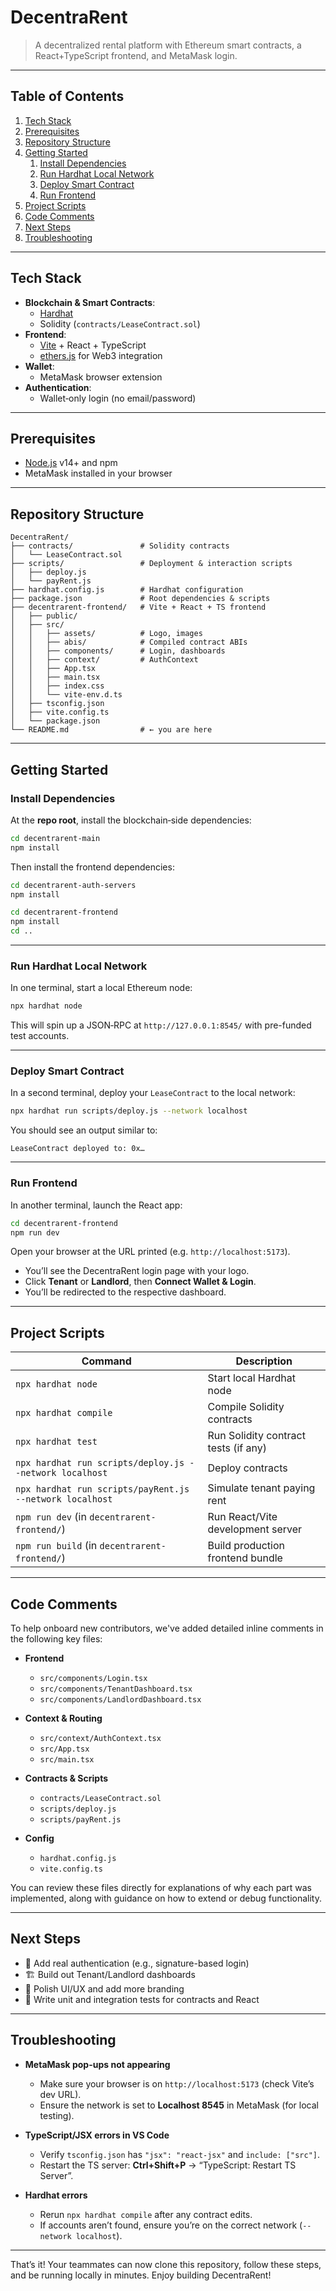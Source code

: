 # DecentraRent

> A decentralized rental platform with Ethereum smart contracts, a React+TypeScript frontend, and MetaMask login.

---

## Table of Contents

1. [Tech Stack](#tech-stack)  
2. [Prerequisites](#prerequisites)  
3. [Repository Structure](#repository-structure)  
4. [Getting Started](#getting-started)  
   1. [Install Dependencies](#install-dependencies)  
   2. [Run Hardhat Local Network](#run-hardhat-local-network)  
   3. [Deploy Smart Contract](#deploy-smart-contract)  
   4. [Run Frontend](#run-frontend)  
5. [Project Scripts](#project-scripts)  
6. [Code Comments](#code-comments)  
7. [Next Steps](#next-steps)  
8. [Troubleshooting](#troubleshooting)  

---

## Tech Stack

- **Blockchain & Smart Contracts**:  
  - [Hardhat](https://hardhat.org/)  
  - Solidity (`contracts/LeaseContract.sol`)  
- **Frontend**:  
  - [Vite](https://vitejs.dev/) + React + TypeScript  
  - [ethers.js](https://docs.ethers.io/) for Web3 integration  
- **Wallet**:  
  - MetaMask browser extension  
- **Authentication**:  
  - Wallet‐only login (no email/password)  

---

## Prerequisites

- [Node.js](https://nodejs.org/) v14+ and npm  
- MetaMask installed in your browser  

---

## Repository Structure

```
DecentraRent/
├── contracts/               # Solidity contracts
│   └── LeaseContract.sol
├── scripts/                 # Deployment & interaction scripts
│   ├── deploy.js
│   └── payRent.js
├── hardhat.config.js        # Hardhat configuration
├── package.json             # Root dependencies & scripts
├── decentrarent-frontend/   # Vite + React + TS frontend
│   ├── public/
│   ├── src/
│   │   ├── assets/          # Logo, images
│   │   ├── abis/            # Compiled contract ABIs
│   │   ├── components/      # Login, dashboards
│   │   ├── context/         # AuthContext
│   │   ├── App.tsx
│   │   ├── main.tsx
│   │   ├── index.css
│   │   └── vite-env.d.ts
│   ├── tsconfig.json
│   ├── vite.config.ts
│   └── package.json
└── README.md                # ← you are here
```

---

## Getting Started

### Install Dependencies

At the **repo root**, install the blockchain‐side dependencies:

```bash
cd decentrarent-main
npm install
```

Then install the frontend dependencies:

```bash
cd decentrarent-auth-servers
npm install
```

```bash
cd decentrarent-frontend
npm install
cd ..
```

---

### Run Hardhat Local Network

In one terminal, start a local Ethereum node:

```bash
npx hardhat node
```

This will spin up a JSON‐RPC at `http://127.0.0.1:8545/` with pre-funded test accounts.

---

### Deploy Smart Contract

In a second terminal, deploy your `LeaseContract` to the local network:

```bash
npx hardhat run scripts/deploy.js --network localhost
```

You should see an output similar to:

```
LeaseContract deployed to: 0x…  
```

---

### Run Frontend

In another terminal, launch the React app:

```bash
cd decentrarent-frontend
npm run dev
```

Open your browser at the URL printed (e.g. `http://localhost:5173`).

- You’ll see the DecentraRent login page with your logo.  
- Click **Tenant** or **Landlord**, then **Connect Wallet & Login**.  
- You’ll be redirected to the respective dashboard.

---

## Project Scripts

| Command                                         | Description                                             |
| ------------------------------------------------| ------------------------------------------------------- |
| `npx hardhat node`                              | Start local Hardhat node                                |
| `npx hardhat compile`                           | Compile Solidity contracts                              |
| `npx hardhat test`                              | Run Solidity contract tests (if any)                    |
| `npx hardhat run scripts/deploy.js --network localhost` | Deploy contracts                                        |
| `npx hardhat run scripts/payRent.js --network localhost`| Simulate tenant paying rent                             |
| `npm run dev` (in `decentrarent-frontend/`)      | Run React/Vite development server                       |
| `npm run build` (in `decentrarent-frontend/`)    | Build production frontend bundle                        |

---

## Code Comments

To help onboard new contributors, we've added detailed inline comments in the following key files:

- **Frontend**  
  - `src/components/Login.tsx`  
  - `src/components/TenantDashboard.tsx`  
  - `src/components/LandlordDashboard.tsx`

- **Context & Routing**  
  - `src/context/AuthContext.tsx`  
  - `src/App.tsx`  
  - `src/main.tsx`

- **Contracts & Scripts**  
  - `contracts/LeaseContract.sol`  
  - `scripts/deploy.js`  
  - `scripts/payRent.js`

- **Config**  
  - `hardhat.config.js`  
  - `vite.config.ts`

You can review these files directly for explanations of why each part was implemented, along with guidance on how to extend or debug functionality.

---

## Next Steps

- 🔐 Add real authentication (e.g., signature-based login)  
- 🏗️ Build out Tenant/Landlord dashboards  
- 🎨 Polish UI/UX and add more branding  
- 🔬 Write unit and integration tests for contracts and React  

---

## Troubleshooting

- **MetaMask pop-ups not appearing**  
  - Make sure your browser is on `http://localhost:5173` (check Vite’s dev URL).  
  - Ensure the network is set to **Localhost 8545** in MetaMask (for local testing).

- **TypeScript/JSX errors in VS Code**  
  - Verify `tsconfig.json` has `"jsx": "react-jsx"` and `include: ["src"]`.  
  - Restart the TS server: **Ctrl+Shift+P** → “TypeScript: Restart TS Server”.

- **Hardhat errors**  
  - Rerun `npx hardhat compile` after any contract edits.  
  - If accounts aren’t found, ensure you’re on the correct network (`--network localhost`).

---

That’s it! Your teammates can now clone this repository, follow these steps, and be running locally in minutes. Enjoy building DecentraRent!
